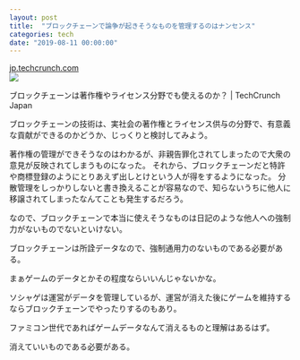 ```yaml
---
layout: post
title:  "ブロックチェーンで論争が起きそうなものを管理するのはナンセンス"
categories: tech
date: "2019-08-11 00:00:00"
---
```


<div class="card">
  <a href="https://jp.techcrunch.com/2019/06/29/2019-06-06-is-there-potential-for-blockchain-in-copyright-and-licensing-applications/"></a>
  <div class="card__header">
    <a href="https://jp.techcrunch.com/2019/06/29/2019-06-06-is-there-potential-for-blockchain-in-copyright-and-licensing-applications/">jp.techcrunch.com</a>
  </div>
  <div class="card__image">
    <img src="https://techcrunchjp.files.wordpress.com/2019/06/crypto-blockchain-image.jpg?w=990">
  </div>
  <div class="card__title">
    <p>ブロックチェーンは著作権やライセンス分野でも使えるのか？  |  TechCrunch Japan</p>
  </div>
  <div class="card__description">
    <p>ブロックチェーンの技術は、実社会の著作権とライセンス供与の分野で、有意義な貢献ができるのかどうか、じっくりと検討してみよう。</p>
  </div>
</div>

著作権の管理ができそうなのはわかるが、非親告罪化されてしまったので大衆の意見が反映されてしまうものになった。
それから、ブロックチェーンだと特許や商標登録のようにとりあえず出しとけという人が得をするようになった。
分散管理をしっかりしないと書き換えることが容易なので、知らないうちに他人に移譲されてしまったなんてことも発生するだろう。

なので、ブロックチェーンで本当に使えそうなものは日記のような他人への強制力がないものでないといけない。

ブロックチェーンは所詮データなので、強制通用力のないものである必要がある。

まぁゲームのデータとかその程度ならいいんじゃないかな。

ソシャゲは運営がデータを管理しているが、運営が消えた後にゲームを維持するならブロックチェーンでやったりするのもあり。

ファミコン世代であればゲームデータなんて消えるものと理解はあるはず。

消えていいものである必要がある。
